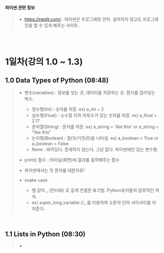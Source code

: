 #### 파이썬 관련 정보
>* https://replit.com/ : 파이썬은 프로그래밍 언어. 설치하지 않고도 프로그래밍을 할 수 있게 해주는 사이트.

>               
</br>
</br>


# 1일차(강의 1.0 ~ 1.3)

## 1.0 Data Types of Python (08:48)
>* 변수(variables) : 정보를 넣는 곳, 데이터를 저장하는 곳. 뭔가를 집어넣는 박스.
>   * 정수형(Int) : 숫자를 저장.      ex) a_int = 2
>   * 실수형(Float) : 소수점 이하 자릿수가 있는 숫자를 저장.   ex) a_float = 2.17
>   * 문자열(String) : 문자를 저장.   ex) a_string = 'like this' or a_string = "like this"
>   * 논리형(Boolean) : 참(1)/거짓(0)을 나타냄.    ex) a_boolean = True or a_boolean = False
>   * None : 비어있다. 존재하지 않는다. 그냥 없다. 파이썬에만 있는 변수형.
>
>* print() 함수 : 터미널(화면)에 결과를 출력해주는 함수
>
>* 파이썬에서는 첫 문자를 대문자로!
>
>* snake case
>   * 뱀 같이 _ (언더바) 로 길게 연결한 표기법. Python유저들의 암묵적인 약속.
>   * ex) super_long_variable   //_ 를 이용하여 소문자 단어 사이사이를 이어준다.
</br>

## 1.1  Lists in Python (08:30)
>*
